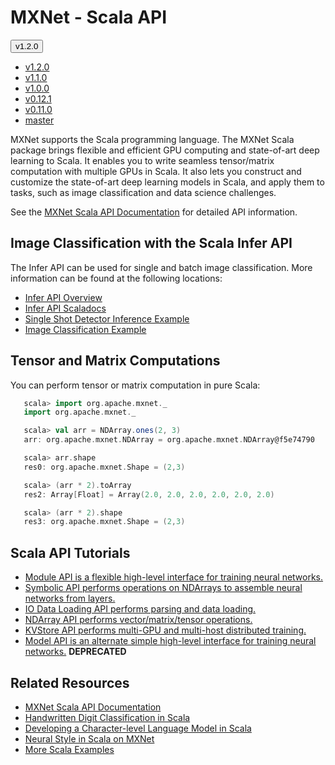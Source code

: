 # MXNet - Scala API
<script type="text/javascript" src='../../_static/js/versions_drop_down.js'></script>
  <div class="dropdown">
    <button class="btn current-version btn-primary dropdown-toggle" type="button" data-toggle="dropdown">v1.2.0
    <span class="caret"></span></button>
    <ul class="dropdown-menu opt-group">
      <li class="opt active versions"><a href="#">v1.2.0</a></li>
      <li class="opt versions"><a href="#">v1.1.0</a></li>
      <li class="opt versions"><a href="#">v1.0.0</a></li>
      <li class="opt versions"><a href="#">v0.12.1</a></li>
      <li class="opt versions"><a href="#">v0.11.0</a></li>
      <li class="opt versions"><a href="#">master</a></li>
    </ul>
  </div>

MXNet supports the Scala programming language. The MXNet Scala package brings flexible and efficient GPU
computing and state-of-art deep learning to Scala. It enables you to write seamless tensor/matrix computation with multiple GPUs in Scala. It also lets you construct and customize the state-of-art deep learning models in Scala, and apply them to tasks, such as image classification and data science challenges.

See the [MXNet Scala API Documentation](docs/index.html#org.apache.mxnet.package) for detailed API information.


## Image Classification with the Scala Infer API
The Infer API can be used for single and batch image classification. More information can be found at the following locations:

* [Infer API Overview](infer.html)
* [Infer API Scaladocs](docs/index.html#org.apache.mxnet.infer.package)
* [Single Shot Detector Inference Example](https://github.com/apache/incubator-mxnet/tree/master/scala-package/examples/src/main/scala/org/apache/mxnetexamples/infer/objectdetector)
* [Image Classification Example](https://github.com/apache/incubator-mxnet/tree/master/scala-package/examples/src/main/scala/org/apache/mxnetexamples/infer/imageclassifier)


## Tensor and Matrix Computations
You can perform tensor or matrix computation in pure Scala:

```scala
   scala> import org.apache.mxnet._
   import org.apache.mxnet._

   scala> val arr = NDArray.ones(2, 3)
   arr: org.apache.mxnet.NDArray = org.apache.mxnet.NDArray@f5e74790

   scala> arr.shape
   res0: org.apache.mxnet.Shape = (2,3)

   scala> (arr * 2).toArray
   res2: Array[Float] = Array(2.0, 2.0, 2.0, 2.0, 2.0, 2.0)

   scala> (arr * 2).shape
   res3: org.apache.mxnet.Shape = (2,3)
```


## Scala API Tutorials
* [Module API is a flexible high-level interface for training neural networks.](module.html)
* [Symbolic API performs operations on NDArrays to assemble neural networks from layers.](symbol.html)
* [IO Data Loading API performs parsing and data loading.](io.html)
* [NDArray API performs vector/matrix/tensor operations.](ndarray.html)
* [KVStore API performs multi-GPU and multi-host distributed training.](kvstore.html)
* [Model API is an alternate simple high-level interface for training neural networks.](model.html) **DEPRECATED**

## Related Resources
* [MXNet Scala API Documentation](docs/index.html#org.apache.mxnet.package)
* [Handwritten Digit Classification in Scala](../../tutorials/scala/mnist.html)
* [Developing a Character-level Language Model in Scala](../../tutorials/scala/char_lstm.html)
* [Neural Style in Scala on MXNet](https://github.com/apache/incubator-mxnet/blob/master/scala-package/examples/src/main/scala/org/apache/mxnetexamples/neuralstyle/NeuralStyle.scala)
* [More Scala Examples](https://github.com/apache/incubator-mxnet/tree/master/scala-package/examples/src/main/scala/org/apache/mxnetexamples)
